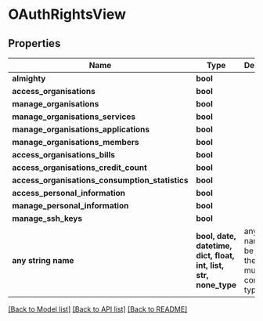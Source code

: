 # OAuthRightsView


## Properties
Name | Type | Description | Notes
------------ | ------------- | ------------- | -------------
**almighty** | **bool** |  | [optional] 
**access_organisations** | **bool** |  | [optional] 
**manage_organisations** | **bool** |  | [optional] 
**manage_organisations_services** | **bool** |  | [optional] 
**manage_organisations_applications** | **bool** |  | [optional] 
**manage_organisations_members** | **bool** |  | [optional] 
**access_organisations_bills** | **bool** |  | [optional] 
**access_organisations_credit_count** | **bool** |  | [optional] 
**access_organisations_consumption_statistics** | **bool** |  | [optional] 
**access_personal_information** | **bool** |  | [optional] 
**manage_personal_information** | **bool** |  | [optional] 
**manage_ssh_keys** | **bool** |  | [optional] 
**any string name** | **bool, date, datetime, dict, float, int, list, str, none_type** | any string name can be used but the value must be the correct type | [optional]

[[Back to Model list]](../README.md#documentation-for-models) [[Back to API list]](../README.md#documentation-for-api-endpoints) [[Back to README]](../README.md)


